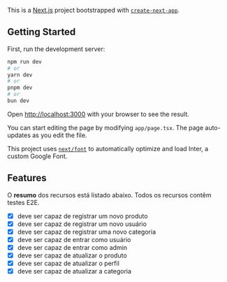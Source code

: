 This is a [Next.js](https://nextjs.org/) project bootstrapped with [`create-next-app`](https://github.com/vercel/next.js/tree/canary/packages/create-next-app).

## Getting Started

First, run the development server:

```bash
npm run dev
# or
yarn dev
# or
pnpm dev
# or
bun dev
```

Open [http://localhost:3000](http://localhost:3000) with your browser to see the result.

You can start editing the page by modifying `app/page.tsx`. The page auto-updates as you edit the file.

This project uses [`next/font`](https://nextjs.org/docs/basic-features/font-optimization) to automatically optimize and load Inter, a custom Google Font.

## Features

O **resumo** dos recursos está listado abaixo. Todos os recursos contêm testes E2E.

- [x] deve ser capaz de registrar um novo produto
- [x] deve ser capaz de registrar um novo usuário
- [x] deve ser capaz de registrar uma novo categoria
- [x] deve ser capaz de entrar como usuário
- [x] deve ser capaz de entrar como admin
- [x] deve ser capaz de atualizar o produto
- [x] deve ser capaz de atualizar o perfil
- [x] deve ser capaz de atualizar a categoria
